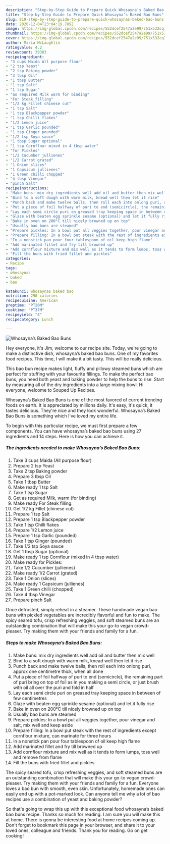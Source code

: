 ```yaml
---
description: "Step-by-Step Guide to Prepare Quick Whosayna’s Baked Bao Buns"
title: "Step-by-Step Guide to Prepare Quick Whosayna’s Baked Bao Buns"
slug: 819-step-by-step-guide-to-prepare-quick-whosaynas-baked-bao-buns
date: 2020-12-04T23:04:19.789Z
image: https://img-global.cpcdn.com/recipes/552dcef2547a2e99/751x532cq70/whosaynas-baked-bao-buns-recipe-main-photo.jpg
thumbnail: https://img-global.cpcdn.com/recipes/552dcef2547a2e99/751x532cq70/whosaynas-baked-bao-buns-recipe-main-photo.jpg
cover: https://img-global.cpcdn.com/recipes/552dcef2547a2e99/751x532cq70/whosaynas-baked-bao-buns-recipe-main-photo.jpg
author: Maria McLaughlin
ratingvalue: 4.2
reviewcount: 39383
recipeingredient:
- "3 cups Maida All purpose flour"
- "2 tsp Yeast"
- "2 tsp Baking powder"
- "3 tbsp Oil"
- "1 tbsp Butter"
- "1 tsp Salt"
- "1 tsp Sugar"
- "as required Milk warm for binding"
- "For Steak filling"
- "1/2 kg Fillet chinese cut"
- "1 tsp Salt"
- "1 tsp Blackpepper powder"
- "1 tsp Chilli flakes"
- "1/2 Lemon juice"
- "1 tsp Garlic pounded"
- "1 tsp Ginger pounded"
- "1/2 tsp Soya sauce"
- "1 tbsp Sugar optional"
- "1 tsp Cornflour mixed in 4 tbsp water"
- "for Pickles"
- "1/2 Cucumber jullienes"
- "1/2 Carrot grated"
- "1 Onion slices"
- "1 Capsicum jullienes"
- "1 Green chilli chopped"
- "4 tbsp Vinegar"
- "pinch Salt"
recipeinstructions:
- "Make buns: mix dry ingredients well add oil and butter then mix well"
- "Bind to a soft dough with warm milk, knead well then let it rise"
- "Punch back and make twelve balls, then roll each into onlong puri, approx one centimetre thick, when all done"
- "Put a piece of foil halfway of puri to end (semicircle), the remaining part of puri bring on top of foil as in you making a semi circle, or just brush with oil all over the puri and fold in half"
- "Lay each semi circle puri on greased tray keeping space in between of few centimetres"
- "Glaze with beaten egg sprinkle sesame (optional) and let it fully rise"
- "Bake in oven on 200°C till nicely browned up on top"
- "Usually bao buns are steamed"
- "Prepare pickles: In a bowl put all veggies together, pour vinegar and salt, mix well and keep aside"
- "Prepare filling: In a bowl put steak with the rest of ingredients except cornflour mixture, can marinate for three hours"
- "In a nonstick pan pour four tablespoon of oil keep high flame"
- "Add marinated fillet and fry till browned up"
- "Add cornflour mixture and mix well as it tends to form lumps, toss well and remove from flame"
- "Fill the buns with fried fillet and pickles"
categories:
- Recipe
tags:
- whosaynas
- baked
- bao

katakunci: whosaynas baked bao 
nutrition: 298 calories
recipecuisine: American
preptime: "PT20M"
cooktime: "PT37M"
recipeyield: "4"
recipecategory: Lunch

---
```



![Whosayna’s Baked Bao Buns](https://img-global.cpcdn.com/recipes/552dcef2547a2e99/751x532cq70/whosaynas-baked-bao-buns-recipe-main-photo.jpg)

Hey everyone, it's Jim, welcome to our recipe site. Today, we're going to make a distinctive dish, whosayna’s baked bao buns. One of my favorites food recipes. This time, I will make it a bit tasty. This will be really delicious.

This bao bun recipe makes light, fluffy and pillowy steamed buns which are perfect for stuffing with your favourite fillings. To make the perfect bao buns, you need both yeast and baking powder to help the buns to rise. Start by measuring all of the dry ingredients into a large mixing bowl. Hi everyone, welcome to Souped Up Recipes.

Whosayna’s Baked Bao Buns is one of the most favored of current trending foods on earth. It is appreciated by millions daily. It's easy, it's quick, it tastes delicious. They're nice and they look wonderful. Whosayna’s Baked Bao Buns is something which I've loved my entire life.


To begin with this particular recipe, we must first prepare a few components. You can have whosayna’s baked bao buns using 27 ingredients and 14 steps. Here is how you can achieve it.

<!--inarticleads1-->

##### The ingredients needed to make Whosayna’s Baked Bao Buns:

1. Take 3 cups Maida (All purpose flour)
1. Prepare 2 tsp Yeast
1. Take 2 tsp Baking powder
1. Prepare 3 tbsp Oil
1. Take 1 tbsp Butter
1. Make ready 1 tsp Salt
1. Take 1 tsp Sugar
1. Get as required Milk, warm (for binding)
1. Make ready For Steak filling:
1. Get 1/2 kg Fillet (chinese cut)
1. Prepare 1 tsp Salt
1. Prepare 1 tsp Blackpepper powder
1. Take 1 tsp Chilli flakes
1. Prepare 1/2 Lemon juice
1. Prepare 1 tsp Garlic (pounded)
1. Take 1 tsp Ginger (pounded)
1. Take 1/2 tsp Soya sauce
1. Get 1 tbsp Sugar (optional)
1. Make ready 1 tsp Cornflour (mixed in 4 tbsp water)
1. Make ready for Pickles:
1. Take 1/2 Cucumber (jullienes)
1. Make ready 1/2 Carrot (grated)
1. Take 1 Onion (slices)
1. Make ready 1 Capsicum (jullienes)
1. Take 1 Green chilli (chopped)
1. Take 4 tbsp Vinegar
1. Prepare pinch Salt


Once defrosted, simply reheat in a steamer. These handmade vegan bao buns with pickled vegetables are incredibly flavorful and fun to make. The spicy seared tofu, crisp refreshing veggies, and soft steamed buns are an outstanding combination that will make this your go-to vegan crowd-pleaser. Try making them with your friends and family for a fun. 

<!--inarticleads2-->

##### Steps to make Whosayna’s Baked Bao Buns:

1. Make buns: mix dry ingredients well add oil and butter then mix well
1. Bind to a soft dough with warm milk, knead well then let it rise
1. Punch back and make twelve balls, then roll each into onlong puri, approx one centimetre thick, when all done
1. Put a piece of foil halfway of puri to end (semicircle), the remaining part of puri bring on top of foil as in you making a semi circle, or just brush with oil all over the puri and fold in half
1. Lay each semi circle puri on greased tray keeping space in between of few centimetres
1. Glaze with beaten egg sprinkle sesame (optional) and let it fully rise
1. Bake in oven on 200°C till nicely browned up on top
1. Usually bao buns are steamed
1. Prepare pickles: In a bowl put all veggies together, pour vinegar and salt, mix well and keep aside
1. Prepare filling: In a bowl put steak with the rest of ingredients except cornflour mixture, can marinate for three hours
1. In a nonstick pan pour four tablespoon of oil keep high flame
1. Add marinated fillet and fry till browned up
1. Add cornflour mixture and mix well as it tends to form lumps, toss well and remove from flame
1. Fill the buns with fried fillet and pickles


The spicy seared tofu, crisp refreshing veggies, and soft steamed buns are an outstanding combination that will make this your go-to vegan crowd-pleaser. Try making them with your friends and family for a fun. Everyone loves a bao bun with smooth, even skin. Unfortunately, homemade ones can easily end up with a pot-marked look. Can anyone tell me why a lot of bao recipes use a combination of yeast and baking powder? 

So that's going to wrap this up with this exceptional food whosayna’s baked bao buns recipe. Thanks so much for reading. I am sure you will make this at home. There is gonna be interesting food at home recipes coming up. Don't forget to bookmark this page in your browser, and share it to your loved ones, colleague and friends. Thank you for reading. Go on get cooking!
